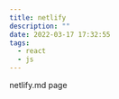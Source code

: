 ```yaml
---
title: netlify
description: ""
date: 2022-03-17 17:32:55
tags:
  - react
  - js
---
```


netlify.md page
